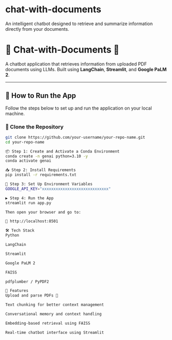 # chat-with-documents
An intelligent chatbot designed to retrieve and summarize information directly from your documents.

# 📄 Chat-with-Documents 🤖

A chatbot application that retrieves information from uploaded PDF documents using LLMs. Built using **LangChain**, **Streamlit**, and **Google PaLM 2**.

---

## 🚀 How to Run the App

Follow the steps below to set up and run the application on your local machine.

### 🔁 Clone the Repository

```bash
git clone https://github.com/your-username/your-repo-name.git
cd your-repo-name

📦 Step 1: Create and Activate a Conda Environment
conda create -n genai python=3.10 -y
conda activate genai

📥 Step 2: Install Requirements
pip install -r requirements.txt

🔐 Step 3: Set Up Environment Variables
GOOGLE_API_KEY="xxxxxxxxxxxxxxxxxxxxxxxxxxxxx"

▶️ Step 4: Run the App
streamlit run app.py

Then open your browser and go to:

📍 http://localhost:8501

🛠️ Tech Stack
Python

LangChain

Streamlit

Google PaLM 2

FAISS

pdfplumber / PyPDF2

📂 Features
Upload and parse PDFs 📄

Text chunking for better context management

Conversational memory and context handling

Embedding-based retrieval using FAISS

Real-time chatbot interface using Streamlit